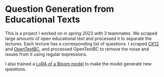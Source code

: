 # Question Generation from Educational Texts

This is a project I worked on in spring 2023 with 3 teammates. We scraped large amounts of open educational text and processed it to separate the lectures. Each lecture has a corresponding list of questions. I scraped [CK12](https://github.com/timothelaborie/Eduquest/tree/main/scraping/ck12) and [OpenTextBC](https://github.com/timothelaborie/Eduquest/tree/main/scraping/opentextbc), and processed OpenTextBC to remove the noise and issues from it using regular expressions.

I also trained a [LoRA of a Bloom model](https://github.com/timothelaborie/Eduquest/blob/main/question_gen/main.ipynb) to make the model generate new questions.
